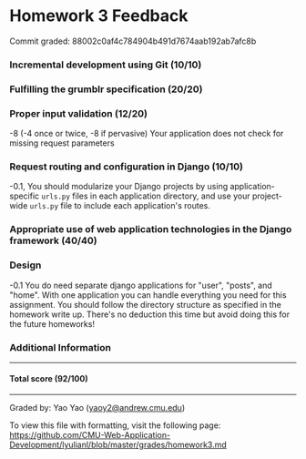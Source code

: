 Homework 3 Feedback
==================

Commit graded: 88002c0af4c784904b491d7674aab192ab7afc8b


### Incremental development using Git (10/10)

### Fulfilling the grumblr specification (20/20)

### Proper input validation (12/20)
-8 (-4 once or twice, -8 if pervasive) Your application does not check for missing request parameters

### Request routing and configuration in Django (10/10)
-0.1, You should modularize your Django projects by using application-specific `urls.py` files in each application directory, and use your project-wide `urls.py` file to include each application's routes.

### Appropriate use of web application technologies in the Django framework (40/40)

### Design
-0.1 You do need separate django applications for "user", "posts", and "home". With one application you can handle everything you need for this assignment. You should follow the directory structure as specified in the homework write up. There's no deduction this time but avoid doing this for the future homeworks!

### Additional Information

---

#### Total score (92/100)

---

Graded by: Yao Yao (yaoy2@andrew.cmu.edu)

To view this file with formatting, visit the following page: https://github.com/CMU-Web-Application-Development/lyulianl/blob/master/grades/homework3.md
